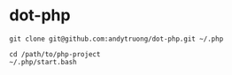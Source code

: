 # dot-php

```
git clone git@github.com:andytruong/dot-php.git ~/.php

cd /path/to/php-project
~/.php/start.bash
```
